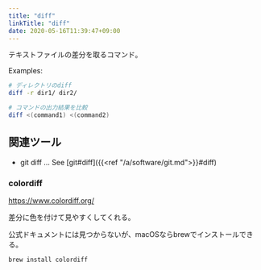 ```yaml
---
title: "diff"
linkTitle: "diff"
date: 2020-05-16T11:39:47+09:00
---
```


テキストファイルの差分を取るコマンド。

Examples:

```sh
# ディレクトリのdiff
diff -r dir1/ dir2/

# コマンドの出力結果を比較
diff <(command1) <(command2)
```

## 関連ツール

- git diff ... See [git#diff]({{<ref "/a/software/git.md">}}#diff)

### colordiff

https://www.colordiff.org/

差分に色を付けて見やすくしてくれる。

公式ドキュメントには見つからないが、macOSならbrewでインストールできる。

```sh
brew install colordiff
```

